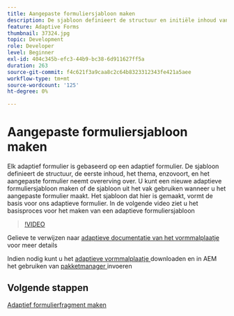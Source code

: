 ```yaml
---
title: Aangepaste formuliersjabloon maken
description: De sjabloon definieert de structuur en initiële inhoud van het adaptieve formulier.
feature: Adaptive Forms
thumbnail: 37324.jpg
topic: Development
role: Developer
level: Beginner
exl-id: 404c345b-efc3-44b9-bc38-6d911627ff5a
duration: 263
source-git-commit: f4c621f3a9caa8c2c64b8323312343fe421a5aee
workflow-type: tm+mt
source-wordcount: '125'
ht-degree: 0%

---
```


# Aangepaste formuliersjabloon maken

Elk adaptief formulier is gebaseerd op een adaptief formulier. De sjabloon definieert de structuur, de eerste inhoud, het thema, enzovoort, en het aangepaste formulier neemt overerving over. U kunt een nieuwe adaptieve formuliersjabloon maken of de sjabloon uit het vak gebruiken wanneer u het aangepaste formulier maakt.
Het sjabloon dat hier is gemaakt, vormt de basis voor ons adaptieve formulier.
In de volgende video ziet u het basisproces voor het maken van een adaptieve formuliersjabloon

>[!VIDEO](https://video.tv.adobe.com/v/37324?quality=12&learn=on)

Gelieve te verwijzen naar [ adaptieve documentatie van het vormmalplaatje ](https://experienceleague.adobe.com/docs/experience-manager-65/forms/adaptive-forms-advanced-authoring/template-editor.html) voor meer details

Indien nodig kunt u het [ adaptieve vormmalplaatje ](assets/peak-application-template.zip) downloaden en in AEM het gebruiken van [ pakketmanager ](http://localhost:4502/crx/packmgr/index.jsp) invoeren

## Volgende stappen

[Adaptief formulierfragment maken](./create-form-fragment.md)


